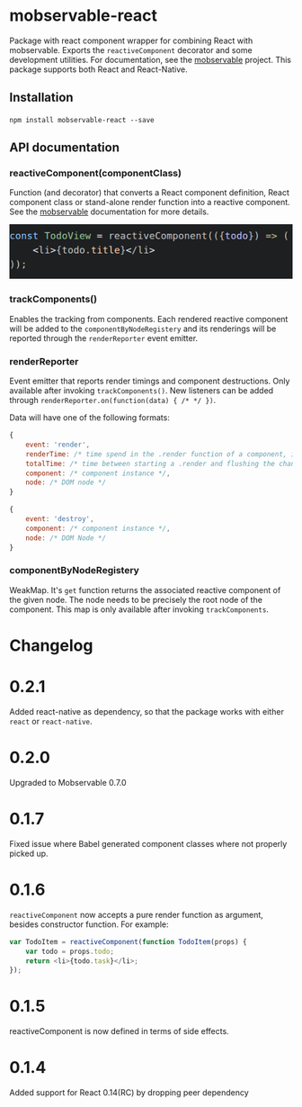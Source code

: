 # mobservable-react

Package with react component wrapper for combining React with mobservable.
Exports the `reactiveComponent` decorator and some development utilities.
For documentation, see the [mobservable](https://mweststrate.github.io/mobservable) project.
This package supports both React and React-Native.

## Installation

`npm install mobservable-react --save`

## API documentation

### reactiveComponent(componentClass)

Function (and decorator) that converts a React component definition, React component class or stand-alone render function into a reactive component.
See the [mobservable](https://github.com/mweststrate/mobservable/blob/master/docs/api.md#reactivecomponentcomponent) documentation for more details.

![reactive function](reactive-function.png)

### trackComponents()

Enables the tracking from components. Each rendered reactive component will be added to the `componentByNodeRegistery` and its renderings will be reported through the `renderReporter` event emitter.

### renderReporter

Event emitter that reports render timings and component destructions. Only available after invoking `trackComponents()`.
New listeners can be added through `renderReporter.on(function(data) { /* */ })`.

Data will have one of the following formats:

```javascript
{
    event: 'render',
    renderTime: /* time spend in the .render function of a component, in ms. */,
    totalTime: /* time between starting a .render and flushing the changes to the DOM, in ms. */,
    component: /* component instance */,
    node: /* DOM node */
}
```

```javascript
{
    event: 'destroy',
    component: /* component instance */,
    node: /* DOM Node */
}
```

### componentByNodeRegistery

WeakMap. It's `get` function returns the associated reactive component of the given node. The node needs to be precisely the root node of the component.
This map is only available after invoking `trackComponents`.

# Changelog

# 0.2.1

Added react-native as dependency, so that the package works with either `react` or `react-native`.

# 0.2.0

Upgraded to Mobservable 0.7.0

# 0.1.7

Fixed issue where Babel generated component classes where not properly picked up.

# 0.1.6

`reactiveComponent` now accepts a pure render function as argument, besides constructor function. For example:

```javascript
var TodoItem = reactiveComponent(function TodoItem(props) {
    var todo = props.todo;
    return <li>{todo.task}</li>;
});
```

# 0.1.5

reactiveComponent is now defined in terms of side effects.

# 0.1.4

Added support for React 0.14(RC) by dropping peer dependency